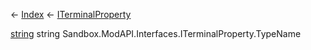 ← [Index](Api-Index) ← [ITerminalProperty](Sandbox.ModAPI.Interfaces.ITerminalProperty)

[string](System.String) string Sandbox.ModAPI.Interfaces.ITerminalProperty.TypeName